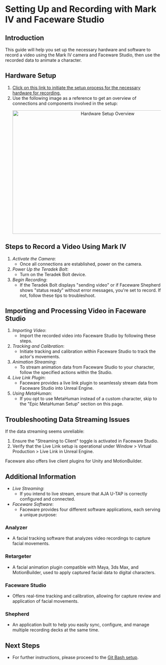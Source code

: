 # Setting Up and Recording with Mark IV and Faceware Studio

## Introduction
This guide will help you set up the necessary hardware and software to record a video using the Mark IV camera and Faceware Studio, then use the recorded data to animate a character.

## Hardware Setup

1. [Click on this link to initiate the setup process for the necessary hardware for recording.](https://www.youtube.com/watch?v=kcALXTq6QIU)
2. Use the following image as a reference to get an overview of connections and components involved in the setup:
   <p align="center">
     <img src="images/setup_overview.png" width="600" height="400" alt="Hardware Setup Overview"></p>

## Steps to Record a Video Using Mark IV

1. *Activate the Camera*:
   - Once all connections are established, power on the camera.
2. *Power Up the Teradek Bolt*:
   - Turn on the Teradek Bolt device.
3. *Begin Recording*:
   - If the Teradek Bolt displays "sending video" or if Faceware Shepherd shows "status ready" without error messages, you're set to record. If not, follow these tips to troubleshoot.

## Importing and Processing Video in Faceware Studio

1. *Importing Video*:
   - Import the recorded video into Faceware Studio by following these steps.
2. *Tracking and Calibration*:
   - Initiate tracking and calibration within Faceware Studio to track the actor's movements.
3. *Animation Streaming*:
   - To stream animation data from Faceware Studio to your character, follow the specified actions within the Studio.
4. *Live Link Plugin*:
   - Faceware provides a live link plugin to seamlessly stream data from Faceware Studio into Unreal Engine.
5. *Using MetaHuman*:
   - If you opt to use MetaHuman instead of a custom character, skip to the "Epic MetaHuman Setup" section on this page.

## Troubleshooting Data Streaming Issues

If the data streaming seems unreliable:

1. Ensure the "Streaming to Client" toggle is activated in Faceware Studio.
2. Verify that the Live Link setup is operational under Window > Virtual Production > Live Link in Unreal Engine.

Faceware also offers live client plugins for Unity and MotionBuilder.

## Additional Information

- *Live Streaming*:
  - If you intend to live stream, ensure that AJA U-TAP is correctly configured and connected.
- *Faceware Software*:
  - Faceware provides four different software applications, each serving a unique purpose:

### Analyzer
- A facial tracking software that analyzes video recordings to capture facial movements.

### Retargeter
- A facial animation plugin compatible with Maya, 3ds Max, and MotionBuilder, used to apply captured facial data to digital characters.

### Faceware Studio
- Offers real-time tracking and calibration, allowing for capture review and application of facial movements.

### Shepherd
- An application built to help you easily sync, configure, and manage multiple recording decks at the same time.

## Next Steps
- For further instructions, please proceed to the [Git Bash setup](Gitbash.md).
